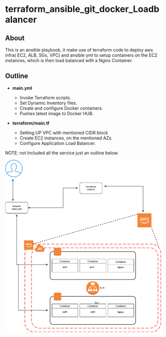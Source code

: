 # terraform_ansible_git_docker_Loadbalancer

## About

This is an ansible playbook, it make use of terraform code to deploy aws infra( EC2, ALB, SGs, VPC) and ansible yml to setup containers on the EC2 instances, which is then load balanced with a Nginx Container.

## Outline

- <b>main.yml</b>
   
  - Invoke Terraform scripts.
  - Set Dynamic Inventory files.
  - Create and configure Docker containers.
  - Pushes latest image to Docker HUB.

- <b>terraform/main.tf</b>
   - Setting UP VPC with mentioned CIDR block
   - Create EC2 instances, on the mentioned AZs.
   - Configure Application Load Balancer.

NOTE: not Included all the service just an outline below.

[<img align="left" alt="Unix" width="700" src="https://raw.githubusercontent.com/ManuGeorge96/ManuGeorge96/master/Tools/terraform_ansible_git_docker_Loadbalancer.drawio.png" />][ln]

[ln]: https://www.linkedin.com/in/manu-george-03453613a
